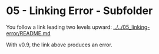 05 - Linking Error - Subfolder
==============================

You follow a link leading two levels upward:
  [../../05_linking-error/README.md](../../05_linking-error/README.md)

With v0.9, the link above produces an error.

